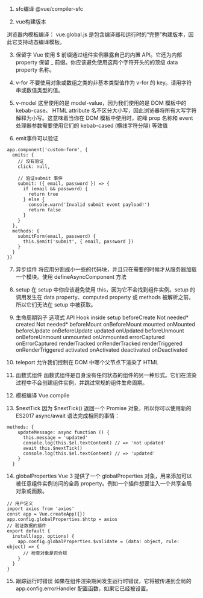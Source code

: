 1. sfc编译
@vue/compiler-sfc

2. vue构建版本

浏览器内模板编译：
vue.global.js 是包含编译器和运行时的“完整”构建版本，因此它支持动态编译模板。

3. 保留字
Vue 使用 $ 前缀通过组件实例暴露自己的内置 API。它还为内部 property 保留 _ 前缀。你应该避免使用这两个字符开头的的顶级 data property 名称。

4. v-for
不要使用对象或数组之类的非基本类型值作为 v-for 的 key。请用字符串或数值类型的值。

5. v-model
这里使用的是 model-value，因为我们使用的是 DOM 模板中的 kebab-case。
HTML attribute 名不区分大小写，因此浏览器将所有大写字符解释为小写。这意味着当你在 DOM 模板中使用时，驼峰 prop 名称和 event 处理器参数需要使用它们的 kebab-cased (横线字符分隔) 等效值

6. emit事件可以验证
```
app.component('custom-form', {
  emits: {
    // 没有验证
    click: null,

    // 验证submit 事件
    submit: ({ email, password }) => {
      if (email && password) {
        return true
      } else {
        console.warn('Invalid submit event payload!')
        return false
      }
    }
  },
  methods: {
    submitForm(email, password) {
      this.$emit('submit', { email, password })
    }
  }
})
```

7. 异步组件
将应用分割成小一些的代码块，并且只在需要的时候才从服务器加载一个模块。使用 defineAsyncComponent 方法

8. setup
在 setup 中你应该避免使用 this，因为它不会找到组件实例。setup 的调用发生在 data property、computed property 或 methods 被解析之前，所以它们无法在 setup 中被获取。

9. 生命周期钩子
选项式 API	         Hook inside setup
beforeCreate    	Not needed*
created         	Not needed*
beforeMount     	onBeforeMount
mounted	            onMounted
beforeUpdate    	onBeforeUpdate
updated	            onUpdated
beforeUnmount   	onBeforeUnmount
unmounted	        onUnmounted
errorCaptured   	onErrorCaptured
renderTracked	    onRenderTracked
renderTriggered	    onRenderTriggered
activated	        onActivated
deactivated	        onDeactivated

10. teleport
允许我们控制在 DOM 中哪个父节点下渲染了 HTML

11. 函数式组件
函数式组件是自身没有任何状态的组件的另一种形式。它们在渲染过程中不会创建组件实例，并跳过常规的组件生命周期。

12. 模板编译
Vue.compile

13. $nextTick
因为 $nextTick() 返回一个 Promise 对象，所以你可以使用新的 ES2017 async/await 语法完成相同的事情：

```
methods: {
    updateMessage: async function () {
      this.message = 'updated'
      console.log(this.$el.textContent) // => 'not updated'
      await this.$nextTick()
      console.log(this.$el.textContent) // => 'updated'
    }
  }
```

14. globalProperties
Vue 3 提供了一个 globalProperties 对象，用来添加可以被任意组件实例访问的全局 property。例如一个插件想要注入一个共享全局对象或函数。

```
// 用户定义
import axios from 'axios'
const app = Vue.createApp({})
app.config.globalProperties.$http = axios
// 验证数据的插件
export default {
  install(app, options) {
    app.config.globalProperties.$validate = (data: object, rule: object) => {
      // 检查对象是否合规
    }
  }
}
```

15. 跟踪运行时错误
如果在组件渲染期间发生运行时错误，它将被传递到全局的 app.config.errorHandler 配置函数，如果它已经被设置。
